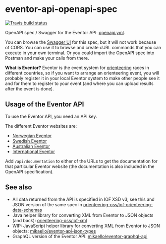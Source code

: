 # eventor-api-openapi-spec

[![Travis build status](https://app.travis-ci.com/orienteering-oss/eventor-api-openapi-spec.svg?branch=main)](https://travis-ci.com/github/orienteering-oss/eventor-api-openapi-spec)

OpenAPI spec / Swagger for the Eventor API: [openapi.yml](./openapi.yml).

You can browse the [Swagger UI](https://orienteering-oss.github.io/eventor-api-openapi-spec) for this spec, but it will not work because of CORS. You can use it to browse and create cURL commands that you can execute in your own terminal. Or you could import the OpenAPI spec into Postman and make your calls from there.

**What is Eventor?** Eventor is the event system for [orienteering](https://en.wikipedia.org/wiki/Orienteering) races in different countries, so if you want to arrange an orienteering event, you will probably register it in your local Eventor system to make other people see it and for them to register to your event (and where you can upload results after the event is done).

## Usage of the Eventor API

To use the Eventor API, you need an API key.

The different Eventor websites are:

- [Norwegian Eventor](https://eventor.orientering.no/)
- [Swedish Eventor](https://eventor.orientering.se/)
- [Australian Eventor](https://eventor.orienteering.asn.au/)
- [International Eventor](https://eventor.orienteering.org/)

Add `/api/documentation` to either of the URLs to get the documentation for that particular Eventor website (the documentation is also included in the OpenAPI specification).

## See also

- All data returned from the API is specified in IOF XSD v3, see this and JSON version of the same spec in [orienteering-oss/iof-orienteering-data-schemas](https://github.com/orienteering-oss/iof-orienteering-data-schemas)
- Java helper library for converting XML from Eventor to JSON objects (and back): [orienteering-oss/iof-xml](https://github.com/orienteering-oss/iof-xml)
- WIP: JavaScript helper library for converting XML from Eventor to JSON objects: [mikaello/eventor-api-json-types](https://github.com/mikaello/eventor-api-json-types)
- GraphQL version of the Eventor API: [mikaello/eventor-graphql-api](https://github.com/mikaello/eventor-graphql-api)
